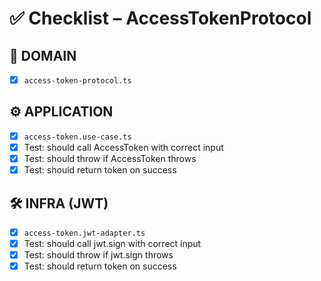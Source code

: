 # ✅ Checklist – AccessTokenProtocol

## 🧩 DOMAIN

- [x] `access-token-protocol.ts`

## ⚙️ APPLICATION

- [x] `access-token.use-case.ts`
- [x] Test: should call AccessToken with correct input
- [x] Test: should throw if AccessToken throws
- [x] Test: should return token on success

## 🛠️ INFRA (JWT)

- [x] `access-token.jwt-adapter.ts`
- [x] Test: should call jwt.sign with correct input
- [x] Test: should throw if jwt.sign throws
- [x] Test: should return token on success
